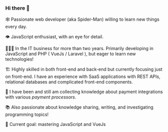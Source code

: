 ### Hi there 👋

<!--
**Chibi97/Chibi97** is a ✨ _special_ ✨ repository because its `README.md` (this file) appears on your GitHub profile.

Here are some ideas to get you started:

- 🔭 I’m currently working on ...
- 🌱 I’m currently learning ...
- 👯 I’m looking to collaborate on ...
- 🤔 I’m looking for help with ...
- 💬 Ask me about ...
- 📫 How to reach me: ...
- 😄 Pronouns: ...
- ⚡ Fun fact: ...
-->

🕸 Passionate web developer (aka Spider-Man) willing to learn new things every day.

👁 JavaScript enthusiast, with an eye for detail.

👩🏼‍💻 In the IT business for more than two years. Primarily developing in JavaScript and PHP ( VueJs / Laravel ), but eager to learn new technologies!



🏗 Highly skilled in both front-end and back-end but currently focusing just on front-end. I have an experience with SaaS applications with REST APIs, relational databases and complicated front-end components.

🏧 I have been and still am collecting knowledge about payment integrations with various *payment processors*.



📚 Also passionate about knowledge sharing, writing, and investigating programming topics!

👑 Current goal: mastering JavaScript and VueJs
